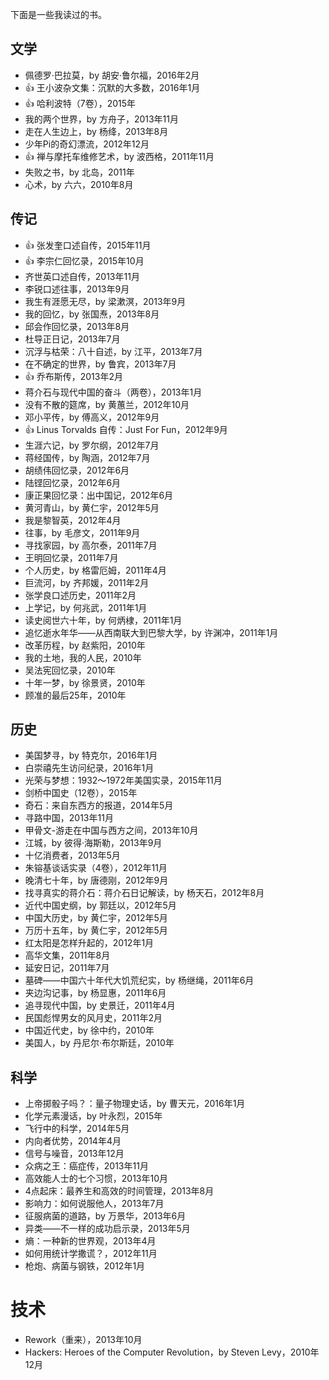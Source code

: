 下面是一些我读过的书。

## 文学

- 佩德罗·巴拉莫，by 胡安·鲁尔福，2016年2月
- :+1: 王小波杂文集：沉默的大多数，2016年1月
- :+1: 哈利波特（7卷），2015年
- 我的两个世界，by 方舟子，2013年11月
- 走在人生边上，by 杨绛，2013年8月
- 少年Pi的奇幻漂流，2012年12月
- :+1: 禅与摩托车维修艺术，by 波西格，2011年11月
- 失败之书，by 北岛，2011年
- 心术，by 六六，2010年8月

## 传记

- :+1: 张发奎口述自传，2015年11月
- :+1: 李宗仁回忆录，2015年10月
- 齐世英口述自传，2013年11月
- 李锐口述往事，2013年9月
- 我生有涯愿无尽，by 梁漱溟，2013年9月
- 我的回忆，by 张国焘，2013年8月
- 邱会作回忆录，2013年8月
- 杜导正日记，2013年7月
- 沉浮与枯荣：八十自述，by 江平，2013年7月
- 在不确定的世界，by 鲁宾，2013年7月
- :+1: 乔布斯传，2013年2月
- 蒋介石与现代中国的奋斗（两卷），2013年1月
- 没有不散的筵席，by 黄蕙兰，2012年10月
- 邓小平传，by 傅高义，2012年9月
- :+1: Linus Torvalds 自传：Just For Fun，2012年9月
- 生涯六记，by 罗尔纲，2012年7月
- 蒋经国传，by 陶涵，2012年7月
- 胡绩伟回忆录，2012年6月
- 陆铿回忆录，2012年6月
- 康正果回忆录：出中国记，2012年6月
- 黄河青山，by 黄仁宇，2012年5月
- 我是黎智英，2012年4月
- 往事，by 毛彦文，2011年9月
- 寻找家园，by 高尔泰，2011年7月
- 王明回忆录，2011年7月
- 个人历史，by 格雷厄姆，2011年4月
- 巨流河，by 齐邦媛，2011年2月
- 张学良口述历史，2011年2月
- 上学记，by 何兆武，2011年1月
- 读史阅世六十年，by 何炳棣，2011年1月
- 追忆逝水年华——从西南联大到巴黎大学，by 许渊冲，2011年1月
- 改革历程，by 赵紫阳，2010年
- 我的土地，我的人民，2010年
- 吴法宪回忆录，2010年
- 十年一梦，by 徐景贤，2010年
- 顾准的最后25年，2010年

## 历史

- 美国梦寻，by 特克尔，2016年1月
- 白崇禧先生访问纪录，2016年1月
- 光荣与梦想：1932～1972年美国实录，2015年11月
- 剑桥中国史（12卷），2015年
- 奇石：来自东西方的报道，2014年5月
- 寻路中国，2013年11月
- 甲骨文-游走在中国与西方之间，2013年10月
- 江城，by 彼得·海斯勒，2013年9月
- 十亿消费者，2013年5月
- 朱镕基谈话实录（4卷），2012年11月
- 晚清七十年，by 唐德刚，2012年9月
- 找寻真实的蒋介石：蒋介石日记解读，by 杨天石，2012年8月
- 近代中国史纲，by 郭廷以，2012年5月
- 中国大历史，by 黄仁宇，2012年5月
- 万历十五年，by 黄仁宇，2012年5月
- 红太阳是怎样升起的，2012年1月
- 高华文集，2011年8月
- 延安日记，2011年7月
- 墓碑——中国六十年代大饥荒纪实，by 杨继绳，2011年6月
- 夹边沟记事，by 杨显惠，2011年6月
- 追寻现代中国，by 史景迁，2011年4月
- 民国彪悍男女的风月史，2011年2月
- 中国近代史，by 徐中约，2010年
- 美国人，by 丹尼尔·布尔斯廷，2010年

## 科学

- 上帝掷骰子吗？：量子物理史话，by 曹天元，2016年1月
- 化学元素漫话，by 叶永烈，2015年
- 飞行中的科学，2014年5月
- 内向者优势，2014年4月
- 信号与噪音，2013年12月
- 众病之王：癌症传，2013年11月
- 高效能人士的七个习惯，2013年10月
- 4点起床：最养生和高效的时间管理，2013年8月
- 影响力：如何说服他人，2013年7月
- 征服病菌的道路，by 万景华，2013年6月
- 异类——不一样的成功启示录，2013年5月
- 熵：一种新的世界观，2013年4月
- 如何用统计学撒谎？，2012年11月
- 枪炮、病菌与钢铁，2012年1月

# 技术

- Rework（重来），2013年10月
- Hackers: Heroes of the Computer Revolution，by Steven Levy，2010年12月
